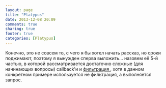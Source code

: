 ```yaml
---
layout: page
title: "Platypus"
date: 2013-12-08 20:09
comments: true
sharing: true
footer: true
categories: [Platypus]
---
```

Конечно, это не совсем то, с чего я бы хотел начать рассказ, но сроки поджимают, поэтому я вынужден сперва выложить... назовем её 5-й частью, в которой рассматривается достаточно сложные (для начинающих вопросы) callback'и и 
<a href="{{ root_url}}/platypus/filter.html"> фильтрация </a>, хотя в данном конкретном примере используется не фильтрация, а выполняется запрос.
